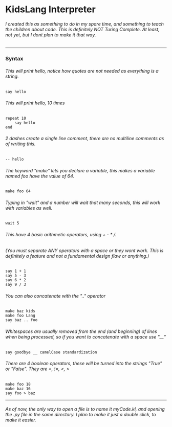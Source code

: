 # KidsLang Interpreter
###### I created this as something to do in my spare time, and something to teach the children about code. This is definitely NOT Turing Complete. At least, not yet, but I dont plan to make it that way. 
------------
### Syntax
###### This will print hello, notice how quotes are not needed as everything is a string.
```
say hello
```
###### This will print hello, 10 times
```
repeat 10
    say hello
end
```
###### 2 dashes create a single line comment, there are no multiline comments as of writing this.
```
-- hello
```
###### The keyword "make" lets you declare a variable, this makes a variable named foo have the value of 64.
```
make foo 64
```
###### Typing in "wait" and a number will wait that many seconds, this will work with variables as well.
```
wait 5
```
###### This have 4 basic arithmetic operators, using + - * /.
###### (You must separate ANY operators with a space or they wont work. This is *definitely* a feature and not a fundamental design flaw or anything.)
```
say 1 + 1
say 5 - 3
say 6 * 2
say 9 / 3
```
###### You can also concatenate with the ".." operator
```
make baz kids
make foo Lang
say baz .. foo
```
###### Whitespaces are usually removed from the end (and beginning) of lines when being processed, so if you want to concatenate with a space use "__"
```
say goodbye __ camelCase standardization
```
###### There are 4 boolean operators, these will be turned into the strings "True" or "False". They are =, !=, <, >
```
make foo 18
make baz 16
say foo > baz
```
------------
###### As of now, the only way to open a file is to name it myCode.kl, and opening the .py file in the same directory. I plan to make it just a double click, to make it easier.
